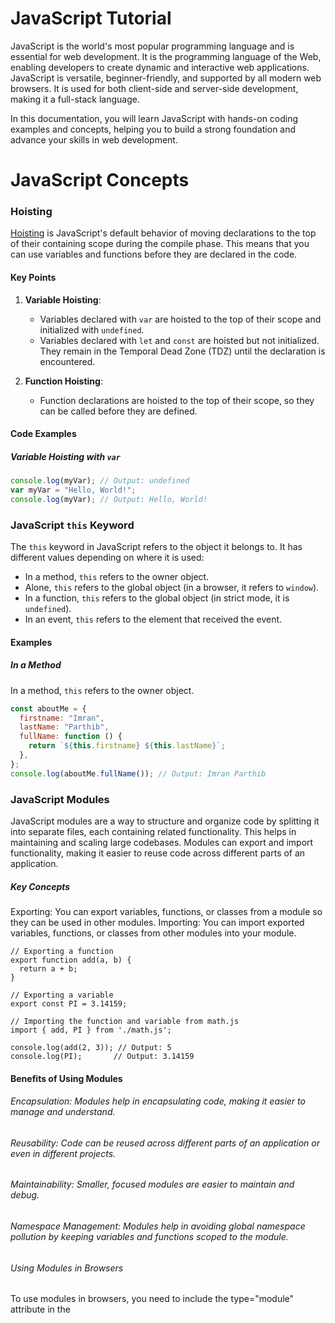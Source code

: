 # JavaScript Tutorial

JavaScript is the world's most popular programming language and is essential for web development. It is the programming language of the Web, enabling developers to create dynamic and interactive web applications. JavaScript is versatile, beginner-friendly, and supported by all modern web browsers. It is used for both client-side and server-side development, making it a full-stack language.

In this documentation, you will learn JavaScript with hands-on coding examples and concepts, helping you to build a strong foundation and advance your skills in web development.

# JavaScript Concepts

### Hoisting

[Hoisting](https://github.com/ImranParthibInsights/JavaScript_Programming/blob/main/W3%20Schools%20Documentation/JavaScript%20Hoisting/hoisting.js) is JavaScript's default behavior of moving declarations to the top of their containing scope during the compile phase. This means that you can use variables and functions before they are declared in the code.

#### Key Points

1. **Variable Hoisting**:

   - Variables declared with `var` are hoisted to the top of their scope and initialized with `undefined`.
   - Variables declared with `let` and `const` are hoisted but not initialized. They remain in the Temporal Dead Zone (TDZ) until the declaration is encountered.

2. **Function Hoisting**:
   - Function declarations are hoisted to the top of their scope, so they can be called before they are defined.

#### Code Examples

##### Variable Hoisting with `var`

```javascript
console.log(myVar); // Output: undefined
var myVar = "Hello, World!";
console.log(myVar); // Output: Hello, World!
```

### JavaScript `this` Keyword

The `this` keyword in JavaScript refers to the object it belongs to. It has different values depending on where it is used:

- In a method, `this` refers to the owner object.
- Alone, `this` refers to the global object (in a browser, it refers to `window`).
- In a function, `this` refers to the global object (in strict mode, it is `undefined`).
- In an event, `this` refers to the element that received the event.

#### Examples

##### In a Method

In a method, `this` refers to the owner object.

```javascript
const aboutMe = {
  firstname: "Imran",
  lastName: "Parthib",
  fullName: function () {
    return `${this.firstname} ${this.lastName}`;
  },
};
console.log(aboutMe.fullName()); // Output: Imran Parthib
```

### JavaScript Modules

JavaScript modules are a way to structure and organize code by splitting it into separate files, each containing related functionality. This helps in maintaining and scaling large codebases. Modules can export and import functionality, making it easier to reuse code across different parts of an application.

##### Key Concepts

Exporting: You can export variables, functions, or classes from a module so they can be used in other modules.
Importing: You can import exported variables, functions, or classes from other modules into your module.

```
// Exporting a function
export function add(a, b) {
  return a + b;
}

// Exporting a variable
export const PI = 3.14159;
```

```
// Importing the function and variable from math.js
import { add, PI } from './math.js';

console.log(add(2, 3)); // Output: 5
console.log(PI);       // Output: 3.14159
```

#### Benefits of Using Modules

###### Encapsulation: Modules help in encapsulating code, making it easier to manage and understand.

###### Reusability: Code can be reused across different parts of an application or even in different projects.

###### Maintainability: Smaller, focused modules are easier to maintain and debug.

###### Namespace Management: Modules help in avoiding global namespace pollution by keeping variables and functions scoped to the module.

###### Using Modules in Browsers

To use modules in browsers, you need to include the type="module" attribute in the <script> tag.
